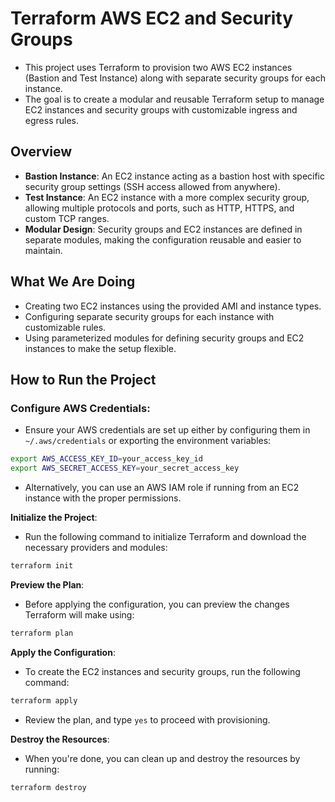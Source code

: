 # Terraform AWS EC2 and Security Groups
- This project uses Terraform to provision two AWS EC2 instances (Bastion and Test Instance) along with separate security groups for each instance. 
- The goal is to create a modular and reusable Terraform setup to manage EC2 instances and security groups with customizable ingress and egress rules.

## Overview
- **Bastion Instance**: An EC2 instance acting as a bastion host with specific security group settings (SSH access allowed from anywhere).
- **Test Instance**: An EC2 instance with a more complex security group, allowing multiple protocols and ports, such as HTTP, HTTPS, and custom TCP ranges.
- **Modular Design**: Security groups and EC2 instances are defined in separate modules, making the configuration reusable and easier to maintain.

## What We Are Doing
- Creating two EC2 instances using the provided AMI and instance types.
- Configuring separate security groups for each instance with customizable rules.
- Using parameterized modules for defining security groups and EC2 instances to make the setup flexible.

## How to Run the Project
### Configure AWS Credentials:

- Ensure your AWS credentials are set up either by configuring them in `~/.aws/credentials` or exporting the environment variables:

```bash
export AWS_ACCESS_KEY_ID=your_access_key_id
export AWS_SECRET_ACCESS_KEY=your_secret_access_key
```

- Alternatively, you can use an AWS IAM role if running from an EC2 instance with the proper permissions.

**Initialize the Project**:

- Run the following command to initialize Terraform and download the necessary providers and modules:

```bash
terraform init
```

**Preview the Plan**:

- Before applying the configuration, you can preview the changes Terraform will make using:
```bash
terraform plan
```

**Apply the Configuration**:

- To create the EC2 instances and security groups, run the following command:
```bash
terraform apply
```

- Review the plan, and type `yes` to proceed with provisioning.

**Destroy the Resources**:

- When you're done, you can clean up and destroy the resources by running:
```bash
terraform destroy
```
